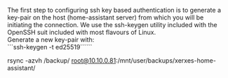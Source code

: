 
The first step to configuring ssh key based authentication is to generate a key-pair on the host (home-assistant server) from which you will be initiating the connection. We use the ssh-keygen utility included with the OpenSSH suit included with most flavours of Linux.  
Generate a new key-pair with:  
```ssh-keygen -t ed25519``````

rsync -azvh /backup/ root@10.10.0.81:/mnt/user/backups/xerxes-home-assistant/
